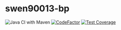 # swen90013-bp

![Java CI with Maven](https://github.com/omjadas/swen90013-bp/workflows/Java%20CI%20with%20Maven/badge.svg?branch=master)
[![CodeFactor](https://www.codefactor.io/repository/github/omjadas/swen90013-bp/badge)](https://www.codefactor.io/repository/github/omjadas/swen90013-bp)
[![Test Coverage](https://api.codeclimate.com/v1/badges/1c041f2c3c10c681b81c/test_coverage)](https://codeclimate.com/github/omjadas/swen90013-bp/test_coverage)
